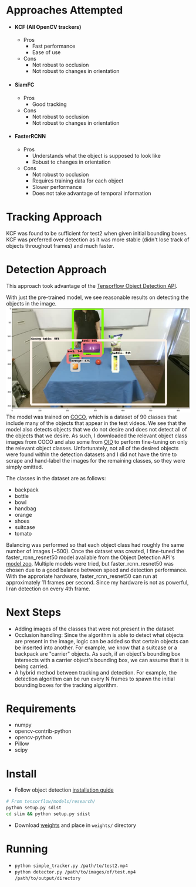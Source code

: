 # Approaches Attempted
- #### KCF (All OpenCV trackers)
  - Pros
    - Fast performance
    - Ease of use
  - Cons
    - Not robust to occlusion
    - Not robust to changes in orientation
- #### SiamFC
  - Pros
    - Good tracking
  - Cons
    - Not robust to occlusion
    - Not robust to changes in orientation
- #### FasterRCNN
  - Pros
    - Understands what the object is supposed to look like
    - Robust to changes in orientation
  - Cons
    - Not robust to occlusion
    - Requires training data for each object
    - Slower performance
    - Does not take advantage of temporal information
    
# Tracking Approach
KCF was found to be sufficient for test2 when given initial bounding boxes. KCF was preferred over detection as it was more stable (didn't lose track of objects throughout frames) and much faster.

# Detection Approach
This approach took advantage of the [Tensorflow Object Detection API](https://github.com/tensorflow/models/tree/master/research/object_detection).

With just the pre-trained model, we see reasonable results on detecting the objects in the image.
![pre-trained model result](https://raw.githubusercontent.com/cheripai/object-tracker/master/doc/stock_detector_api.png)
The model was trained on [COCO](https://cocodataset.org), which is a dataset of 90 classes that include many of the objects that appear in the test videos.
We see that the model also detects objects that we do not desire and does not detect all of the objects that we desire.
As such, I downloaded the relevant object class images from COCO and also some from [OID](https://github.com/openimages/dataset) to perform fine-tuning on only the relevant object classes. Unfortunately, not all of the desired objects were found within the detection datasets and I did not have the time to scrape and hand-label the images for the remaining classes, so they were simply omitted. 

The classes in the dataset are as follows:
- backpack
- bottle
- bowl
- handbag
- orange
- shoes
- suitcase
- tomato

Balancing was performed so that each object class had roughly the same number of images (~500).
Once the dataset was created, I fine-tuned the faster_rcnn_resnet50 model available from the Object Detection API's [model zoo](https://github.com/tensorflow/models/blob/master/research/object_detection/g3doc/detection_model_zoo.md). Multiple models were tried, but faster_rcnn_resnet50 was chosen due to a good balance between speed and detection performance. With the approriate hardware, faster_rcnn_resnet50 can run at approximately 11 frames per second. Since my hardware is not as powerful, I ran detection on every 4th frame.

# Next Steps
- Adding images of the classes that were not present in the dataset
- Occlusion handling: Since the algorithm is able to detect what objects are present in the image, logic can be added so that certain objects can be inserted into another. For example, we know that a suitcase or a backpack are "carrier" objects. As such, if an object's bounding box intersects with a carrier object's bounding box, we can assume that it is being carried.
- A hybrid method between tracking and detection. For example, the detection algorithm can be run every N frames to spawn the initial bounding boxes for the tracking algorithm. 

# Requirements
- numpy
- opencv-contrib-python
- opencv-python
- Pillow
- scipy

# Install
- Follow object detection [installation guide](https://github.com/tensorflow/models/blob/master/research/object_detection/g3doc/installation.md)
 ```bash 
# From tensorflow/models/research/
python setup.py sdist
cd slim && python setup.py sdist
```
- Download [weights](https://drive.google.com/file/d/17_avhejr77uZOcxPkohk09YNKZ1yX45m/view?usp=sharing) and place in ```weights/``` directory

# Running
- ```python simple_tracker.py /path/to/test2.mp4```
- ```python detector.py /path/to/images/of/test.mp4 /path/to/output/directory```
